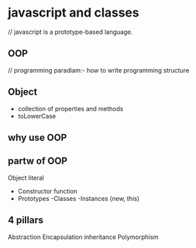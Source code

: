 # javascript and classes
// javascript is a prototype-based language.

## OOP
// programming paradiam:- how to write programming structure

## Object
- collection of properties and methods
- toLowerCase

## why use OOP


## partw of OOP
Object literal


- Constructor function
- Prototypes
-Classes
-Instances (new, this)

## 4 pillars
Abstraction
Encapsulation
inheritance
Polymorphism
